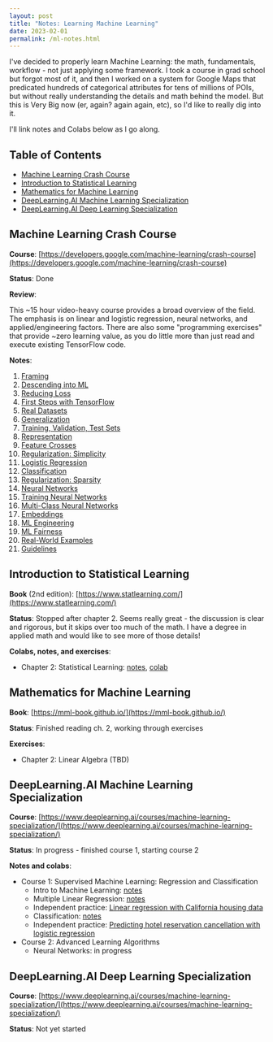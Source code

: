```yaml
---
layout: post
title: "Notes: Learning Machine Learning"
date: 2023-02-01
permalink: /ml-notes.html
---
```


I've decided to properly learn Machine Learning: the math, fundamentals,
workflow - not just applying some framework. I took a course in grad school but
forgot most of it, and then I worked on a system for Google Maps that predicated
hundreds of categorical attributes for tens of millions of POIs, but without
really understanding the details and math behind the model. But this is Very Big
now (er, again? again again, etc), so I'd like to really dig into it.

I'll link notes and Colabs below as I go along.

## Table of Contents

-   [Machine Learning Crash Course](#machine-learning-crash-course)
-   [Introduction to Statistical Learning](#introduction-to-statistical-learning)
-   [Mathematics for Machine Learning](#mathematics-for-machine-learning)
-   [DeepLearning.AI Machine Learning Specialization](#deeplearningai-machine-learning-specialization)
-   [DeepLearning.AI Deep Learning Specialization](#deeplearningai-deep-learning-specialization)

## Machine Learning Crash Course

**Course**: [https://developers.google.com/machine-learning/crash-course](https://developers.google.com/machine-learning/crash-course)

**Status**: Done

**Review**:

This ~15 hour video-heavy course provides a broad overview of the field. The
emphasis is on linear and logistic regression, neural networks, and
applied/engineering factors. There are also some "programming exercises" that
provide ~zero learning value, as you do little more than just read and execute
existing TensorFlow code.

**Notes**:

1. [Framing](/mlcc/mlcc-1-framing.pdf)
2. [Descending into ML](/mlcc/mlcc-2-descending-into-ml.pdf)
3. [Reducing Loss](/mlcc/mlcc-3-reducing-loss.pdf)
4. [First Steps with TensorFlow](/mlcc/mlcc-4-first-steps-tf.pdf)
5. [Real Datasets](/mlcc/mlcc-5-real-dataset.pdf)
6. [Generalization](/mlcc/mlcc-6-generalization.pdf)
7. [Training, Validation, Test Sets](/mlcc/mlcc-7-train-validate-test.pdf)
8. [Representation](/mlcc/mlcc-8-representation.pdf)
9. [Feature Crosses](/mlcc/mlcc-9-feature-crosses.pdf)
10. [Regularization: Simplicity](/mlcc/mlcc-10-regularization-simplicity.pdf)
11. [Logistic Regression](/mlcc/mlcc-11-logistic-regression.pdf)
12. [Classification](/mlcc/mlcc-12-classification.pdf)
13. [Regularization: Sparsity](/mlcc/mlcc-13-regularization-sparsity.pdf)
14. [Neural Networks](/mlcc/mlcc-14-neural-nets.pdf)
15. [Training Neural Networks](/mlcc/mlcc-15-training-neural-nets.pdf)
16. [Multi-Class Neural Networks](/mlcc/mlcc-16-multi-class-nns.pdf)
17. [Embeddings](/mlcc/mlcc-17-embeddings.pdf)
18. [ML Engineering](/mlcc/mlcc-18-ml-eng.pdf)
19. [ML Fairness](/mlcc/mlcc-19-fairness.pdf)
20. [Real-World Examples](/mlcc/mlcc-20-examples.pdf)
21. [Guidelines](/mlcc/mlcc-21-guidelines.pdf)

## Introduction to Statistical Learning

**Book** (2nd edition): [https://www.statlearning.com/](https://www.statlearning.com/)

**Status**: Stopped after chapter 2. Seems really great - the discussion is
clear and rigorous, but it skips over too much of the math. I have a degree in
applied math and would like to see more of those details!

**Colabs, notes, and exercises**:

-   Chapter 2: Statistical Learning: [notes](/isl/isl-ch2.pdf), [colab](https://colab.research.google.com/drive/1ZO0Ua-Tr1azrRGgMAzkOQX3GTEeAM-Kw?usp=sharing)

## Mathematics for Machine Learning

**Book**: [https://mml-book.github.io/](https://mml-book.github.io/)

**Status**: Finished reading ch. 2, working through exercises

**Exercises**:

-   Chapter 2: Linear Algebra (TBD)

## DeepLearning.AI Machine Learning Specialization

**Course**: [https://www.deeplearning.ai/courses/machine-learning-specialization/](https://www.deeplearning.ai/courses/machine-learning-specialization/)

**Status**: In progress - finished course 1, starting course 2

**Notes and colabs**:

-   Course 1: Supervised Machine Learning: Regression and Classification
    -   Intro to Machine Learning: [notes](/coursera/coursera-ml-c1-wk1.pdf)
    -   Multiple Linear Regression: [notes](/coursera/coursera-ml-c1-wk2.pdf)
    -   Independent practice: [Linear regression with California housing data](https://colab.research.google.com/drive/1zj7b3Bzh7T9HCPQDM90zL6J0IM22Dvoa?usp=sharing)
    -   Classification: [notes](/coursera/coursera-ml-c1-wk3.pdf)
    -   Independent practice: [Predicting hotel reservation cancellation with logistic regression](https://colab.research.google.com/drive/1-ixQMV5EwC7emLaUO9KN9oTMV1Oz8TC7#scrollTo=NFDcZ_FO01LX)
-   Course 2: Advanced Learning Algorithms
    -   Neural Networks: in progress

## DeepLearning.AI Deep Learning Specialization

**Course**: [https://www.deeplearning.ai/courses/machine-learning-specialization/](https://www.deeplearning.ai/courses/machine-learning-specialization/)

**Status**: Not yet started
